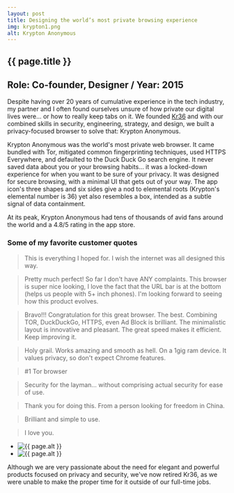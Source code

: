 ```yaml
---
layout: post
title: Designing the world’s most private browsing experience
img: krypton1.png
alt: Krypton Anonymous
---
```

<section>
  <h1>{{ page.title }}</h1>
  <h2>Role: Co-founder, Designer <span class="lt">/</span> Year: 2015</h2>
  <p>Despite having over 20 years of cumulative experience in the tech industry, my partner and I often found ourselves unsure of how private our digital lives were... or how to really keep tabs on it. We founded <a href="{{ site.url }}/kr36.html">Kr36</a> and with our combined skills in security, engineering, strategy, and design, we built a privacy-focused browser to solve that: Krypton Anonymous.</p>
  <p>Krypton Anonymous was the world's most private web browser. It came bundled with Tor, mitigated common fingerprinting techniques, used HTTPS Everywhere, and defaulted to the Duck Duck Go search engine. It never saved data about you or your browsing habits... it was a locked-down experience for when you want to be sure of your privacy. It was designed for secure browsing, with a minimal UI that gets out of your way. The app icon's three shapes and six sides give a nod to elemental roots (Krypton's elemental number is 36) yet also resembles a box, intended as a subtle signal of data containment.</p>
  
  <p>At its peak, Krypton Anonymous had tens of thousands of avid fans around the world and a 4.8/5 rating in the app store.</p>
    
  <h3>Some of my favorite customer quotes</h3>
  <blockquote>This is everything I hoped for. I wish the internet was all designed this way.</blockquote>
  <blockquote>Pretty much perfect! So far I don't have ANY complaints. This browser is super nice looking, I love the fact that the URL bar is at the bottom (helps us people with 5+ inch phones). I'm looking forward to seeing how this product evolves.</blockquote>
  <blockquote>Bravo!!! Congratulation for this great browser. The best. Combining TOR, DuckDuckGo, HTTPS, even Ad Block is brilliant. The minimalistic layout is innovative and pleasant. The great speed makes it efficient. Keep improving it.</blockquote>
  <blockquote>Holy grail. Works amazing and smooth as hell. On a 1gig ram device. It values privacy, so don't expect Chrome features.</blockquote>
  <blockquote>#1 Tor browser</blockquote>
  <blockquote>Security for the layman… without comprising actual security for ease of use.</blockquote>
  <blockquote>Thank you for doing this. From a person looking for freedom in China.</blockquote>
  <blockquote>Brilliant and simple to use.</blockquote>
  <blockquote>I love you.</blockquote>
</section>

<ul class="grid fade grid-full" id="grid-full">
  <li><img src="{{ site.url }}/img/work/krypton1.png" alt="{{ page.alt }}" /></li>
  <li><img src="{{ site.url }}/img/work/krypton2.png" alt="{{ page.alt }}" /></li>
</ul>
    
<section> 
  <p>Although we are very passionate about the need for elegant and powerful products focused on privacy and security, we've now retired Kr36, as we were unable to make the proper time for it outside of our full-time jobs.</p>
</section>
